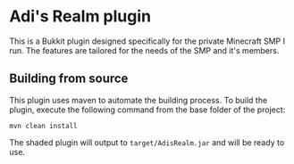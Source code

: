 # Adi's Realm plugin
This is a Bukkit plugin designed specifically for 
the private Minecraft SMP I run. The features are 
tailored for the needs of the SMP and it's members.

## Building from source
This plugin uses maven to automate the building process.
To build the plugin, execute the following command from 
the base folder of the project:
```
mvn clean install
```
The shaded plugin will output to `target/AdisRealm.jar` 
and will be ready to use.